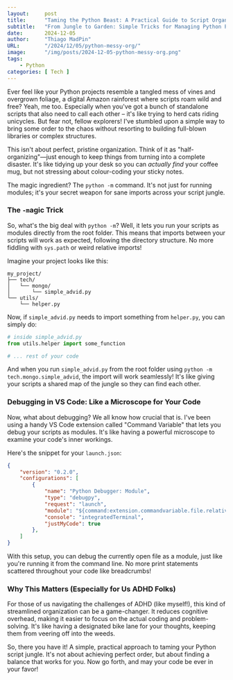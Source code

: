 ```yaml
---
layout:     post 
title:      "Taming the Python Beast: A Practical Guide to Script Organization"
subtitle:   "From Jungle to Garden: Simple Tricks for Managing Python Projects Without the Complexity"
date:       2024-12-05
author:     "Thiago MadPin"
URL:        "/2024/12/05/python-messy-org/"
image:      "/img/posts/2024-12-05-python-messy-org.png"
tags:
    - Python
categories: [ Tech ]
---
```



Ever feel like your Python projects resemble a tangled mess of vines and overgrown foliage, a digital Amazon rainforest where scripts roam wild and free? Yeah, me too.  Especially when you've got a bunch of standalone scripts that also need to call each other – it's like trying to herd cats riding unicycles.  But fear not, fellow explorers! I've stumbled upon a simple way to bring some order to the chaos without resorting to building full-blown libraries or complex structures.

This isn't about perfect, pristine organization.  Think of it as "half-organizing"—just enough to keep things from turning into a complete disaster.  It's like tidying up your desk so you can *actually find* your coffee mug, but not stressing about colour-coding your sticky notes.

The magic ingredient?  The `python -m` command.  It's not just for running modules; it's your secret weapon for sane imports across your script jungle.

### The `-m`agic Trick

So, what's the big deal with `python -m`? Well, it lets you run your scripts as modules directly from the root folder. This means that imports between your scripts will work as expected, following the directory structure. No more fiddling with `sys.path` or weird relative imports!

Imagine your project looks like this:

```
my_project/
├── tech/
│   └── mongo/
│       └── simple_advid.py
└── utils/
    └── helper.py
```

Now, if `simple_advid.py` needs to import something from `helper.py`, you can simply do:

```python
# inside simple_advid.py
from utils.helper import some_function

# ... rest of your code
```

And when you run `simple_advid.py` from the root folder using `python -m tech.mongo.simple_advid`, the import will work seamlessly! It's like giving your scripts a shared map of the jungle so they can find each other.

### Debugging in VS Code: Like a Microscope for Your Code

Now, what about debugging? We all know how crucial that is. I've been using a handy VS Code extension called "Command Variable" that lets you debug your scripts as modules.  It's like having a powerful microscope to examine your code's inner workings.

Here's the snippet for your `launch.json`:

```json
{
    "version": "0.2.0",
    "configurations": [
        {
            "name": "Python Debugger: Module",
            "type": "debugpy",
            "request": "launch",
            "module": "${command:extension.commandvariable.file.relativeFileDotsNoExtension}",
            "console": "integratedTerminal",
            "justMyCode": true
        },
    ]
}
```

With this setup, you can debug the currently open file as a module, just like you're running it from the command line.  No more print statements scattered throughout your code like breadcrumbs!

### Why This Matters (Especially for Us ADHD Folks)

For those of us navigating the challenges of ADHD (like myself!), this kind of streamlined organization can be a game-changer. It reduces cognitive overhead, making it easier to focus on the actual coding and problem-solving. It's like having a designated bike lane for your thoughts, keeping them from veering off into the weeds.

So, there you have it! A simple, practical approach to taming your Python script jungle. It's not about achieving perfect order, but about finding a balance that works for you.  Now go forth, and may your code be ever in your favor!
